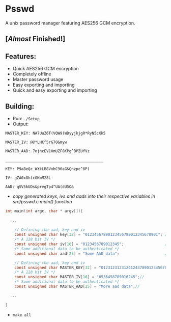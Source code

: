 # Psswd
A unix password manager featuring AES256 GCM encryption.
## [*Almost* Finished!]
## Features:
* Quick AES256 GCM encryption
* Completely offline
* Master password usage
* Easy exporting and importing
* Quick and easy exporting and importing

## Building:
* Run: `./Setup`
* Output:

```MASTER_KEY: NA7UuZ6T(VQW9(WDyyjkjgR*RyN5cXk5```

```MASTER_IV: @@*LHC^5rG7O&myw```

```MASTER_AAD: 7ojncEV1HmUZF8KPg^BPZUfVz```

```___________________________________________```

```KEY: P9aBeQc_WXkLB8VxbC96aG&Qnzpc^8P(```

```IV: gZA0xOh(cGKmM28L```

```AAD: qSV5kUDs&prvgTp4^UA(dU5O&```
        

* *copy generated keys, ivs and aads into their respective variables in src/psswd.c main() function*
```c
int main(int argc, char * argv[]){
  
  ...
  
	// Defining the aad, key and iv
	const unsigned char key[32] = "01234567890123456789012345678901"; // Replace with KEY
	/* A 128 bit IV */
	const unsigned char iv[16] = "0123456789012345";                  // Replace With IV
	/* Some additional data to be authenticated */
	const unsigned char aad[25] = "Some AAD data";                    // Replace with AAD

	// Defining the aad, key and iv
	const unsigned char MASTER_KEY[32] = "01231231231241243789012345678901"; // Replace with MASTER_KEY
	/* A 128 bit IV */
	const unsigned char MASTER_IV[16] = "6536458789016245";//                   Replace with MASTER_IV
	/* Some additional data to be authenticated */
	const unsigned char MASTER_AAD[25] = "More aad data";//                     Replace with MASTER_AAD

  ...

}

```
* `make all`
